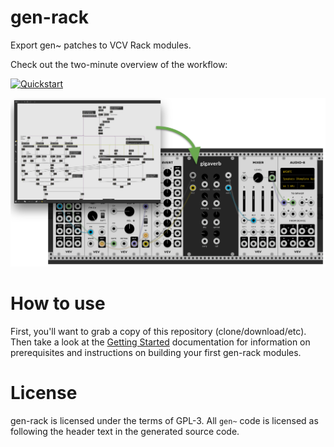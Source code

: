# gen-rack

Export gen~ patches to VCV Rack modules.

Check out the two-minute overview of the workflow: 

[![Quickstart](https://img.youtube.com/vi/agktuKiS_Jw/0.jpg)](https://www.youtube.com/watch?v=agktuKiS_Jw)

![example](docs/img/example.png)

# How to use

First, you'll want to grab a copy of this repository (clone/download/etc). Then take a look at the [Getting Started](docs/getting-started.md) documentation for information on prerequisites and instructions on building your first gen-rack modules.


# License

gen-rack is licensed under the terms of GPL-3. All `gen~` code is licensed as following the header text in the generated source code.
